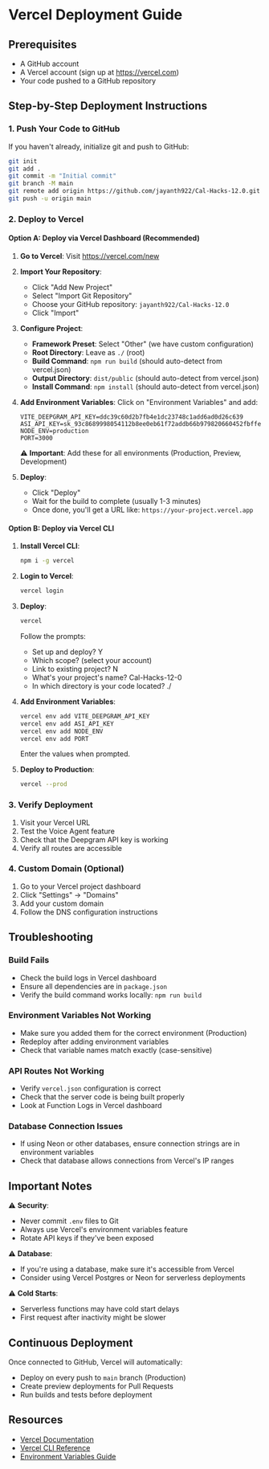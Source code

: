 # Vercel Deployment Guide

## Prerequisites
- A GitHub account
- A Vercel account (sign up at https://vercel.com)
- Your code pushed to a GitHub repository

## Step-by-Step Deployment Instructions

### 1. Push Your Code to GitHub

If you haven't already, initialize git and push to GitHub:

```bash
git init
git add .
git commit -m "Initial commit"
git branch -M main
git remote add origin https://github.com/jayanth922/Cal-Hacks-12.0.git
git push -u origin main
```

### 2. Deploy to Vercel

#### Option A: Deploy via Vercel Dashboard (Recommended)

1. **Go to Vercel**: Visit https://vercel.com/new

2. **Import Your Repository**:
   - Click "Add New Project"
   - Select "Import Git Repository"
   - Choose your GitHub repository: `jayanth922/Cal-Hacks-12.0`
   - Click "Import"

3. **Configure Project**:
   - **Framework Preset**: Select "Other" (we have custom configuration)
   - **Root Directory**: Leave as `./` (root)
   - **Build Command**: `npm run build` (should auto-detect from vercel.json)
   - **Output Directory**: `dist/public` (should auto-detect from vercel.json)
   - **Install Command**: `npm install` (should auto-detect from vercel.json)

4. **Add Environment Variables**:
   Click on "Environment Variables" and add:
   
   ```
   VITE_DEEPGRAM_API_KEY=ddc39c60d2b7fb4e1dc23748c1add6ad0d26c639
   ASI_API_KEY=sk_93c8689998054112b8ee0eb61f72addb66b979820660452fbffeed017c28ac86
   NODE_ENV=production
   PORT=3000
   ```
   
   ⚠️ **Important**: Add these for all environments (Production, Preview, Development)

5. **Deploy**:
   - Click "Deploy"
   - Wait for the build to complete (usually 1-3 minutes)
   - Once done, you'll get a URL like: `https://your-project.vercel.app`

#### Option B: Deploy via Vercel CLI

1. **Install Vercel CLI**:
   ```bash
   npm i -g vercel
   ```

2. **Login to Vercel**:
   ```bash
   vercel login
   ```

3. **Deploy**:
   ```bash
   vercel
   ```
   
   Follow the prompts:
   - Set up and deploy? Y
   - Which scope? (select your account)
   - Link to existing project? N
   - What's your project's name? Cal-Hacks-12-0
   - In which directory is your code located? ./

4. **Add Environment Variables**:
   ```bash
   vercel env add VITE_DEEPGRAM_API_KEY
   vercel env add ASI_API_KEY
   vercel env add NODE_ENV
   vercel env add PORT
   ```
   
   Enter the values when prompted.

5. **Deploy to Production**:
   ```bash
   vercel --prod
   ```

### 3. Verify Deployment

1. Visit your Vercel URL
2. Test the Voice Agent feature
3. Check that the Deepgram API key is working
4. Verify all routes are accessible

### 4. Custom Domain (Optional)

1. Go to your Vercel project dashboard
2. Click "Settings" → "Domains"
3. Add your custom domain
4. Follow the DNS configuration instructions

## Troubleshooting

### Build Fails
- Check the build logs in Vercel dashboard
- Ensure all dependencies are in `package.json`
- Verify the build command works locally: `npm run build`

### Environment Variables Not Working
- Make sure you added them for the correct environment (Production)
- Redeploy after adding environment variables
- Check that variable names match exactly (case-sensitive)

### API Routes Not Working
- Verify `vercel.json` configuration is correct
- Check that the server code is being built properly
- Look at Function Logs in Vercel dashboard

### Database Connection Issues
- If using Neon or other databases, ensure connection strings are in environment variables
- Check that database allows connections from Vercel's IP ranges

## Important Notes

⚠️ **Security**: 
- Never commit `.env` files to Git
- Always use Vercel's environment variables feature
- Rotate API keys if they've been exposed

⚠️ **Database**:
- If you're using a database, make sure it's accessible from Vercel
- Consider using Vercel Postgres or Neon for serverless deployments

⚠️ **Cold Starts**:
- Serverless functions may have cold start delays
- First request after inactivity might be slower

## Continuous Deployment

Once connected to GitHub, Vercel will automatically:
- Deploy on every push to `main` branch (Production)
- Create preview deployments for Pull Requests
- Run builds and tests before deployment

## Resources

- [Vercel Documentation](https://vercel.com/docs)
- [Vercel CLI Reference](https://vercel.com/docs/cli)
- [Environment Variables Guide](https://vercel.com/docs/concepts/projects/environment-variables)
